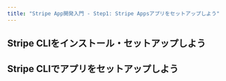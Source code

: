 ```yaml
---
title: "Stripe App開発入門 - Step1: Stripe Appsアプリをセットアップしよう"
---
```

## Stripe CLIをインストール・セットアップしよう

## Stripe CLIでアプリをセットアップしよう